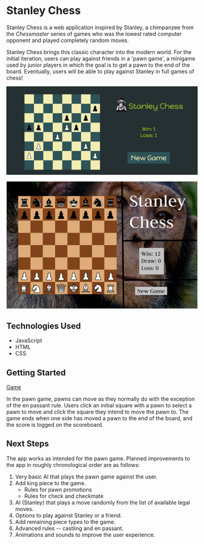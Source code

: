 # Stanley Chess

Stanley Chess is a web application inspired by Stanley, a chimpanzee from the *Chessmaster* series of games who was the lowest rated computer opponent and played completely random moves.

Stanley Chess brings this classic character into the modern world. For the initial iteration, users can play against friends in a 'pawn game', a minigame used by junior players in which the goal is to get a pawn to the end of the board. Eventually, users will be able to play against Stanley in full games of chess!

![Screenshot](assets/Stanley-Chess-Screenshot.png)

![Wireframe](assets/Stanley-Chess-Wireframe.png)

## Technologies Used
* JavaScript
* HTML
* CSS

## Getting Started

[Game](https://acashmoney.github.io/stanley-chess/)

In the pawn game, pawns can move as they normally do with the exception of the en passant rule. Users click an initial square with a pawn to select a pawn to move and click the square they intend to move the pawn to. The game ends when one side has moved a pawn to the end of the board, and the score is logged on the scoreboard.

## Next Steps

The app works as intended for the pawn game. Planned improvements to the app in roughly chronological order are as follows:
1. Very basic AI that plays the pawn game against the user.
2. Add king piece to the game.
    * Rules for pawn promotions
    * Rules for check and checkmate
3. AI (Stanley) that plays a move randomly from the list of available legal moves.
4. Options to play against Stanley or a friend.
5. Add remaining piece types to the game.
6. Advanced rules -- castling and en passant.
7. Animations and sounds to improve the user experience.
